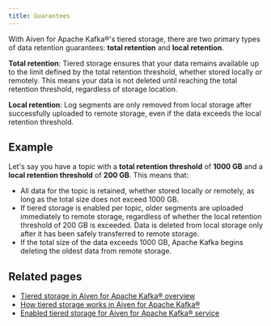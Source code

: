 ```yaml
---
title: Guarantees
---
```


With Aiven for Apache Kafka®'s tiered storage, there are two primary types of data retention guarantees: **total retention** and **local retention**.

**Total retention**: Tiered storage ensures that your data remains available up to the
limit defined by the total retention threshold, whether stored locally or remotely.
This means your data is not deleted until reaching the total retention threshold,
regardless of storage location.

**Local retention**: Log segments are only removed from local storage
after successfully uploaded to remote storage, even if the data exceeds the local
retention threshold.

## Example

Let's say you have a topic with a **total retention threshold** of
**1000 GB** and a **local retention threshold** of **200 GB**. This
means that:

- All data for the topic is retained,  whether stored locally or remotely, as long as
  the total size does not exceed 1000 GB.
- If tiered storage is enabled per topic, older segments are
  uploaded immediately to remote storage, regardless of whether the
  local retention threshold of 200 GB is exceeded. Data is deleted from local storage
  only after it has been safely transferred
  to remote storage.
- If the total size of the data exceeds 1000 GB, Apache Kafka begins deleting the
  oldest data from remote storage.

## Related pages

-   [Tiered storage in Aiven for Apache Kafka® overview](/docs/products/kafka/concepts/kafka-tiered-storage)
-   [How tiered storage works in Aiven for Apache Kafka®](/docs/products/kafka/concepts/tiered-storage-how-it-works)
-   [Enabled tiered storage for Aiven for Apache Kafka® service](/docs/products/kafka/howto/enable-kafka-tiered-storage)

